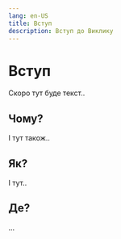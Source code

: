 ```yaml
---
lang: en-US
title: Вступ
description: Вступ до Виклику
---
```


# Вступ

Скоро тут буде текст..

## Чому?

І тут також..

## Як?

І тут..

## Де?

...
